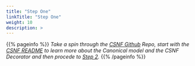 ```yaml
---
title: "Step One"
linkTitle: "Step One"
weight: 10
description: >
---
```

{{% pageinfo %}}
*Take a spin through the [CSNF Github](https://github.com/onug/CSNF/tree/fall21) Repo, start with the [CSNF README](https://github.com/onug/CSNF/tree/fall21#readme) to learn more about the Canonical model and the CSNF Decorator and then procede to [Step 2](http://localhost:1313/docs/contribution-guidelines/step-two/).*
{{% /pageinfo %}}






